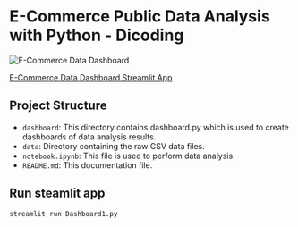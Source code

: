 # E-Commerce Public Data Analysis with Python - Dicoding

![E-Commerce Data Dashboard](https://github.com/NerissaNikmatul/E-Commerce-/tree/main/Picture)

[E-Commerce Data Dashboard Streamlit App](https://nerissanikma.streamlit.app/)

## Project Structure
- `dashboard`: This directory contains dashboard.py which is used to create dashboards of data analysis results.
- `data`: Directory containing the raw CSV data files.
- `notebook.ipynb`: This file is used to perform data analysis.
- `README.md`: This documentation file.

## Run steamlit app
```
streamlit run Dashboard1.py
```

